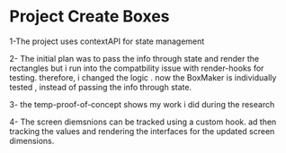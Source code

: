 # Project Create Boxes


1-The project uses contextAPI for state management

2- The initial plan was to pass the info through state and render the rectangles
but i run into the compatbility issue with render-hooks for testing. therefore, i changed the logic . 
now the BoxMaker is individually tested , instead of passing the info through state.

3- the temp-proof-of-concept shows my work i did during the research

4- The screen diemsnions can be tracked using a custom hook. ad then tracking the values and rendering the interfaces for the updated screen dimensions.
